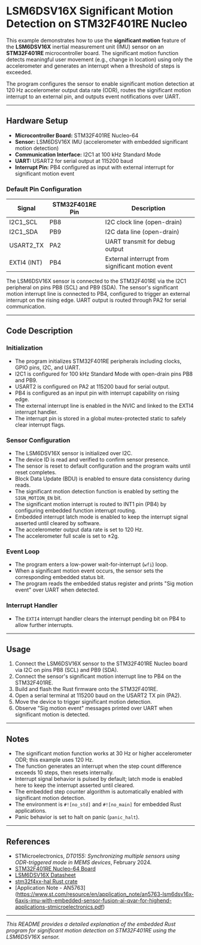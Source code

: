 # LSM6DSV16X Significant Motion Detection on STM32F401RE Nucleo

This example demonstrates how to use the **significant motion** feature of the **LSM6DSV16X** inertial measurement unit (IMU) sensor on an **STM32F401RE** microcontroller board. The significant motion function detects meaningful user movement (e.g., change in location) using only the accelerometer and generates an interrupt when a threshold of steps is exceeded.

The program configures the sensor to enable significant motion detection at 120 Hz accelerometer output data rate (ODR), routes the significant motion interrupt to an external pin, and outputs event notifications over UART.

---

## Hardware Setup

- **Microcontroller Board:** STM32F401RE Nucleo-64
- **Sensor:** LSM6DSV16X IMU (accelerometer with embedded significant motion detection)
- **Communication Interface:** I2C1 at 100 kHz Standard Mode
- **UART:** USART2 for serial output at 115200 baud
- **Interrupt Pin:** PB4 configured as input with external interrupt for significant motion event

### Default Pin Configuration

| Signal       | STM32F401RE Pin | Description                      |
|--------------|-----------------|---------------------------------|
| I2C1_SCL     | PB8             | I2C clock line (open-drain)     |
| I2C1_SDA     | PB9             | I2C data line (open-drain)      |
| USART2_TX    | PA2             | UART transmit for debug output  |
| EXTI4 (INT)  | PB4             | External interrupt from significant motion event |

The LSM6DSV16X sensor is connected to the STM32F401RE via the I2C1 peripheral on pins PB8 (SCL) and PB9 (SDA). The sensor's significant motion interrupt line is connected to PB4, configured to trigger an external interrupt on the rising edge. UART output is routed through PA2 for serial communication.

---

## Code Description

### Initialization

- The program initializes STM32F401RE peripherals including clocks, GPIO pins, I2C, and UART.
- I2C1 is configured for 100 kHz Standard Mode with open-drain pins PB8 and PB9.
- USART2 is configured on PA2 at 115200 baud for serial output.
- PB4 is configured as an input pin with interrupt capability on rising edge.
- The external interrupt line is enabled in the NVIC and linked to the EXTI4 interrupt handler.
- The interrupt pin is stored in a global mutex-protected static to safely clear interrupt flags.

### Sensor Configuration

- The LSM6DSV16X sensor is initialized over I2C.
- The device ID is read and verified to confirm sensor presence.
- The sensor is reset to default configuration and the program waits until reset completes.
- Block Data Update (BDU) is enabled to ensure data consistency during reads.
- The significant motion detection function is enabled by setting the `SIGN_MOTION_EN` bit.
- The significant motion interrupt is routed to INT1 pin (PB4) by configuring embedded function interrupt routing.
- Embedded interrupt latch mode is enabled to keep the interrupt signal asserted until cleared by software.
- The accelerometer output data rate is set to 120 Hz.
- The accelerometer full scale is set to ±2g.

### Event Loop

- The program enters a low-power wait-for-interrupt (`wfi`) loop.
- When a significant motion event occurs, the sensor sets the corresponding embedded status bit.
- The program reads the embedded status register and prints "Sig motion event" over UART when detected.

### Interrupt Handler

- The `EXTI4` interrupt handler clears the interrupt pending bit on PB4 to allow further interrupts.

---

## Usage

1. Connect the LSM6DSV16X sensor to the STM32F401RE Nucleo board via I2C on pins PB8 (SCL) and PB9 (SDA).
2. Connect the sensor's significant motion interrupt line to PB4 on the STM32F401RE.
3. Build and flash the Rust firmware onto the STM32F401RE.
4. Open a serial terminal at 115200 baud on the USART2 TX pin (PA2).
5. Move the device to trigger significant motion detection.
6. Observe "Sig motion event" messages printed over UART when significant motion is detected.

---

## Notes

- The significant motion function works at 30 Hz or higher accelerometer ODR; this example uses 120 Hz.
- The function generates an interrupt when the step count difference exceeds 10 steps, then resets internally.
- Interrupt signal behavior is pulsed by default; latch mode is enabled here to keep the interrupt asserted until cleared.
- The embedded step counter algorithm is automatically enabled with significant motion detection.
- The environment is `#![no_std]` and `#![no_main]` for embedded Rust applications.
- Panic behavior is set to halt on panic (`panic_halt`).

---

## References

- STMicroelectronics, *DT0155: Synchronizing multiple sensors using ODR-triggered mode in MEMS devices*, February 2024.
- [STM32F401RE Nucleo-64 Board](https://www.st.com/en/evaluation-tools/nucleo-f401re.html)
- [LSM6DSV16X Datasheet](https://www.st.com/resource/en/datasheet/lsm6dsv16x.pdf)
- [stm32f4xx-hal Rust crate](https://docs.rs/stm32f4xx-hal)
- [Application Note - AN5763] (https://www.st.com/resource/en/application_note/an5763-lsm6dsv16x-6axis-imu-with-embedded-sensor-fusion-ai-qvar-for-highend-applications-stmicroelectronics.pdf)

---

*This README provides a detailed explanation of the embedded Rust program for significant motion detection on STM32F401RE using the LSM6DSV16X sensor.*

